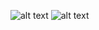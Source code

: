 ![alt text](https://badgen.net/npm/v/rooter "Logo Title Text 1")
![alt text](https://badgen.net/npm/license/rooter "Logo Title Text 1")
